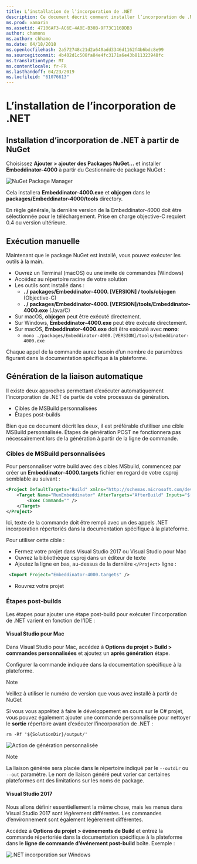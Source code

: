 ```yaml
---
title: L’installation de l’incorporation de .NET
description: Ce document décrit comment installer l’incorporation de .NET. Elle explique comment exécuter les outils à la main, comment générer des liaisons automatiquement, l’utilisation de cibles de MSBuild personnalisées et les étapes post-builds nécessaires.
ms.prod: xamarin
ms.assetid: 47106AF3-AC6E-4A0E-B30B-9F73C116DDB3
author: chamons
ms.author: chhamo
ms.date: 04/18/2018
ms.openlocfilehash: 2a572748c21d2a640add3346d1162f4b6bdc8e99
ms.sourcegitcommit: 4b402d1c508fa84e4fc3171a6e43b811323948fc
ms.translationtype: MT
ms.contentlocale: fr-FR
ms.lasthandoff: 04/23/2019
ms.locfileid: "61076613"
---
```

# <a name="installing-net-embedding"></a>L’installation de l’incorporation de .NET

## <a name="installing-net-embedding-from-nuget"></a>Installation d’incorporation de .NET à partir de NuGet

Choisissez **Ajouter > ajouter des Packages NuGet...**  et installer **Embeddinator-4000** à partir du Gestionnaire de package NuGet :

![NuGet Package Manager](images/visualstudionuget.png)

Cela installera **Embeddinator-4000.exe** et **objcgen** dans le **packages/Embeddinator-4000/tools** directory.

En règle générale, la dernière version de la Embeddinator-4000 doit être sélectionnée pour le téléchargement. Prise en charge objective-C requiert 0.4 ou version ultérieure.

## <a name="running-manually"></a>Exécution manuelle

Maintenant que le package NuGet est installé, vous pouvez exécuter les outils à la main.

- Ouvrez un Terminal (macOS) ou une invite de commandes (Windows)
- Accédez au répertoire racine de votre solution
- Les outils sont installé dans :
    - **. / packages/Embeddinator-4000. [VERSION] / tools/objcgen** (Objective-C)
    - **. / packages/Embeddinator-4000. [VERSION]/tools/Embeddinator-4000.exe** (Java/C)
- Sur macOS, **objcgen** peut être exécuté directement.
- Sur Windows, **Embeddinator-4000.exe** peut être exécuté directement.
- Sur macOS, **Embeddinator-4000.exe** doit être exécuté avec **mono**:
    - `mono ./packages/Embeddinator-4000.[VERSION]/tools/Embeddinator-4000.exe`

Chaque appel de la commande aurez besoin d’un nombre de paramètres figurant dans la documentation spécifique à la plateforme.

## <a name="automatic-binding-generation"></a>Génération de la liaison automatique

Il existe deux approches permettant d’exécuter automatiquement l’incorporation de .NET de partie de votre processus de génération.

- Cibles de MSBuild personnalisées
- Étapes post-builds

Bien que ce document décrit les deux, il est préférable d’utiliser une cible MSBuild personnalisée. Étapes de génération POST ne fonctionnera pas nécessairement lors de la génération à partir de la ligne de commande.

### <a name="custom-msbuild-targets"></a>Cibles de MSBuild personnalisées

Pour personnaliser votre build avec des cibles MSbuild, commencez par créer un **Embeddinator-4000.targets** fichier en regard de votre csproj semblable au suivant :

```xml
<Project DefaultTargets="Build" xmlns="http://schemas.microsoft.com/developer/msbuild/2003">
    <Target Name="RunEmbeddinator" AfterTargets="AfterBuild" Inputs="$(OutputPath)/$(AssemblyName).dll" Outputs="$(IntermediateOutputPath)/Embeddinator/$(AssemblyName).framework/$(AssemblyName)">
        <Exec Command="" />
    </Target>
</Project>
```

Ici, texte de la commande doit être rempli avec un des appels .NET incorporation répertoriés dans la documentation spécifique à la plateforme.

Pour utiliser cette cible :

- Fermez votre projet dans Visual Studio 2017 ou Visual Studio pour Mac
- Ouvrez la bibliothèque csproj dans un éditeur de texte
- Ajoutez la ligne en bas, au-dessus de la dernière `</Project>` ligne :

```xml
 <Import Project="Embeddinator-4000.targets" />
```

- Rouvrez votre projet

### <a name="post-build-steps"></a>Étapes post-builds

Les étapes pour ajouter une étape post-build pour exécuter l’incorporation de .NET varient en fonction de l’IDE :

#### <a name="visual-studio-for-mac"></a>Visual Studio pour Mac

Dans Visual Studio pour Mac, accédez à **Options du projet > Build > commandes personnalisées** et ajoutez un **après génération** étape.

Configurer la commande indiquée dans la documentation spécifique à la plateforme.

> [!NOTE]
> Veillez à utiliser le numéro de version que vous avez installé à partir de NuGet

Si vous vous apprêtez à faire le développement en cours sur le C# projet, vous pouvez également ajouter une commande personnalisée pour nettoyer le **sortie** répertoire avant d’exécuter l’incorporation de .NET :

```shell
rm -Rf '${SolutionDir}/output/'
```

![Action de génération personnalisée](images/visualstudiocustombuild.png)

> [!NOTE]
> La liaison générée sera placée dans le répertoire indiqué par le `--outdir` ou `--out` paramètre. Le nom de liaison généré peut varier car certaines plateformes ont des limitations sur les noms de package.

#### <a name="visual-studio-2017"></a>Visual Studio 2017

Nous allons définir essentiellement la même chose, mais les menus dans Visual Studio 2017 sont légèrement différentes. Les commandes d’environnement sont également légèrement différentes.

Accédez à **Options du projet > événements de Build** et entrez la commande répertoriée dans la documentation spécifique à la plateforme dans le **ligne de commande d’événement post-build** boîte. Exemple :

![.NET incorporation sur Windows](images/visualstudiowindows.png)
